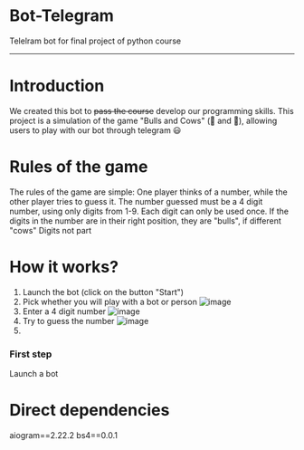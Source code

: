 # Bot-Telegram
Telelram bot for final project of python course
____

# Introduction
We created this bot to ~~pass the course~~ develop our programming skills. This project is a simulation of the game "Bulls and Cows" (:water_buffalo: and :cow2:), allowing users to play with our bot through telegram :smiley:

# Rules of the game
The rules of the game are simple: 
One player thinks of a number, while the other player tries to guess it.
The number guessed must be a 4 digit number, using only digits from 1-9.
Each digit can only be used once.
If the digits in the number are in their right position, they are "bulls", if different "cows"
Digits not part

# How it works?
1) Launch the bot (click on the button "Start")
2) Pick whether you will play with a bot or person ![image](https://user-images.githubusercontent.com/115816456/197232440-366d7777-da10-43e8-b955-bee75f1519d9.png)
3) Enter a 4 digit number ![image](https://user-images.githubusercontent.com/115816456/197232571-301d7048-25ea-4071-a17b-74ee093a8461.png)
4) Try to guess the number ![image](https://user-images.githubusercontent.com/115816456/197233052-259b10d1-cbcc-47fd-b47b-4a3dbb01f086.png)
5) 

### First step
Launch a bot

# Direct dependencies
aiogram==2.22.2
bs4==0.0.1
